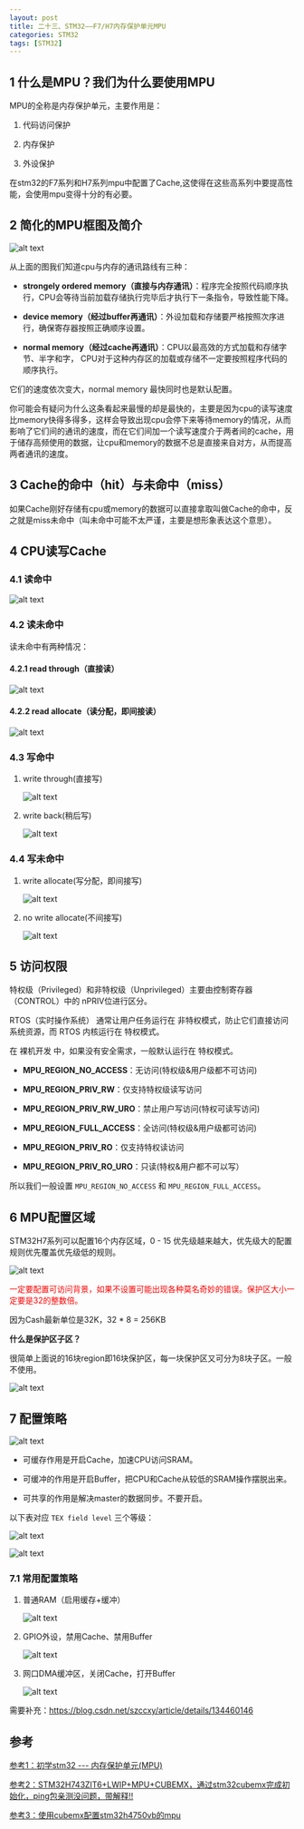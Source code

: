 ```yaml
---
layout: post
title: 二十三、STM32——F7/H7内存保护单元MPU
categories: STM32
tags: [STM32]
---
```


## 1 什么是MPU？我们为什么要使用MPU

MPU的全称是内存保护单元，主要作用是：

1. 代码访问保护

2. 内存保护

3. 外设保护

在stm32的F7系列和H7系列mpu中配置了Cache,这使得在这些高系列中要提高性能，会使用mpu变得十分的有必要。

## 2 简化的MPU框图及简介

![alt text](/assets/ST/23_MPU/image/image.png)

从上面的图我们知道cpu与内存的通讯路线有三种：

- **strongely ordered memory（直接与内存通讯）**：程序完全按照代码顺序执行，CPU会等待当前加载存储执行完毕后才执行下一条指令，导致性能下降。
  
- **device memory（经过buffer再通讯）**：外设加载和存储要严格按照次序进行，确保寄存器按照正确顺序设置。

- **normal memory（经过cache再通讯）**：CPU以最高效的方式加载和存储字节、半字和字， CPU对于这种内存区的加载或存储不一定要按照程序代码的顺序执行。

它们的速度依次变大，normal memory 最快同时也是默认配置。

你可能会有疑问为什么这条看起来最慢的却是最快的，主要是因为cpu的读写速度比memory快得多得多，这样会导致出现cpu会停下来等待memory的情况，从而影响了它们间的通讯的速度，而在它们间加一个读写速度介于两者间的cache，用于储存高频使用的数据，让cpu和memory的数据不总是直接来自对方，从而提高两者通讯的速度。

## 3 Cache的命中（hit）与未命中（miss）

如果Cache刚好存储有cpu或memory的数据可以直接拿取叫做Cache的命中，反之就是miss未命中（叫未命中可能不太严谨，主要是想形象表达这个意思）。

## 4 CPU读写Cache

### 4.1 读命中

![alt text](/assets/ST/23_MPU/image/image-1.png)

### 4.2 读未命中

读未命中有两种情况：

#### 4.2.1 read through（直接读）

![alt text](/assets/ST/23_MPU/image/image-2.png)

#### 4.2.2 read allocate（读分配，即间接读）

![alt text](/assets/ST/23_MPU/image/image-3.png)

### 4.3 写命中

1. write through(直接写)

    ![alt text](/assets/ST/23_MPU/image/image-4.png)

2. write back(稍后写)

    ![alt text](/assets/ST/23_MPU/image/image-5.png)

### 4.4 写未命中

1. write allocate(写分配，即间接写)

    ![alt text](/assets/ST/23_MPU/image/image-6.png)

2. no  write allocate(不间接写) 

    ![alt text](/assets/ST/23_MPU/image/image-7.png)

## 5 访问权限

特权级（Privileged）和非特权级（Unprivileged）主要由控制寄存器（CONTROL）中的 nPRIV位进行区分。

RTOS（实时操作系统） 通常让用户任务运行在 非特权模式，防止它们直接访问系统资源，而 RTOS 内核运行在 特权模式。

在 裸机开发 中，如果没有安全需求，一般默认运行在 特权模式。

- **MPU_REGION_NO_ACCESS**：无访问(特权级&用户级都不可访问)

- **MPU_REGION_PRIV_RW**：仅支持特权级读写访问

- **MPU_REGION_PRIV_RW_URO**：禁止用户写访问(特权可读写访问)

- **MPU_REGION_FULL_ACCESS**：全访问(特权级&用户级都可访问)

- **MPU_REGION_PRIV_RO**：仅支持特权读访问

- **MPU_REGION_PRIV_RO_URO**：只读(特权&用户都不可以写）

所以我们一般设置 `MPU_REGION_NO_ACCESS` 和 `MPU_REGION_FULL_ACCESS`。

## 6 MPU配置区域

STM32H7系列可以配置16个内存区域，0 - 15 优先级越来越大，优先级大的配置规则优先覆盖优先级低的规则。

![alt text](/assets/ST/23_MPU/image/image-8.png)

<font color="red">一定要配置可访问背景，如果不设置可能出现各种莫名奇妙的错误。保护区大小一定要是32的整数倍。</font>


因为Cash最新单位是32K，32 * 8 = 256KB


**什么是保护区子区？**

很简单上面说的16块region即16块保护区，每一块保护区又可分为8块子区。一般不使用。

![alt text](/assets/ST/23_MPU/image/image-9.png)

## 7 配置策略

![alt text](/assets/ST/23_MPU/image/image-10.png)

- 可缓存作用是开启Cache，加速CPU访问SRAM。

- 可缓冲的作用是开启Buffer，把CPU和Cache从较低的SRAM操作摆脱出来。

- 可共享的作用是解决master的数据同步。不要开启。

以下表对应 `TEX field level` 三个等级：

![alt text](/assets/ST/23_MPU/image/image-11.png)

![alt text](/assets/ST/23_MPU/image/image-12.png)

### 7.1 常用配置策略

1. 普通RAM（启用缓存+缓冲）

    ![alt text](/assets/ST/23_MPU/image/image-15.png)

2. GPIO外设，禁用Cache、禁用Buffer

    ![alt text](/assets/ST/23_MPU/image/image-14.png)

3. 网口DMA缓冲区，关闭Cache，打开Buffer

    ![alt text](/assets/ST/23_MPU/image/image-13.png)


需要补充：https://blog.csdn.net/szccxy/article/details/134460146

## 参考

[参考1：初学stm32 --- 内存保护单元(MPU)](https://blog.csdn.net/gdragen_/article/details/144825756)

[参考2：STM32H743ZIT6+LWIP+MPU+CUBEMX，通过stm32cubemx完成初始化，ping包亲测没问题，带解释!!](https://blog.csdn.net/weixin_42434684/article/details/142214365)

[参考3：使用cubemx配置stm32h4750vb的mpu](https://blog.csdn.net/weixin_66689383/article/details/131993384)